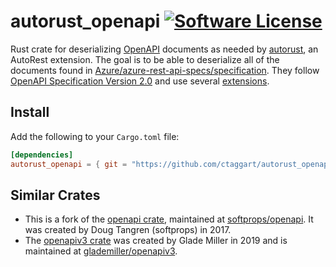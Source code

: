 # autorust_openapi [![Software License](https://img.shields.io/badge/license-MIT-brightgreen.svg)](LICENSE)

Rust crate for deserializing [OpenAPI](http://swagger.io/specification/) documents as needed by [autorust](https://github.com/ctaggart/autorust/), an AutoRest extension. The goal is to be able to deserialize all of the documents found in [Azure/azure-rest-api-specs/specification](https://github.com/Azure/azure-rest-api-specs/tree/master/specification). They follow [OpenAPI Specification Version 2.0](https://github.com/OAI/OpenAPI-Specification/blob/master/versions/2.0.md#parameter-object) and use several [extensions](https://github.com/Azure/autorest/blob/master/docs/extensions/readme.md).

## Install

Add the following to your `Cargo.toml` file:

```toml
[dependencies]
autorust_openapi = { git = "https://github.com/ctaggart/autorust_openapi" }
```

## Similar Crates

- This is a fork of the [openapi crate](https://crates.io/crates/openapi), maintained at [softprops/openapi](https://github.com/softprops/openapi). It was created by Doug Tangren (softprops) in 2017.
- The [openapiv3 crate](https://github.com/glademiller/openapiv3) was created by Glade Miller in 2019 and is maintained at [glademiller/openapiv3](https://github.com/glademiller/openapiv3).
